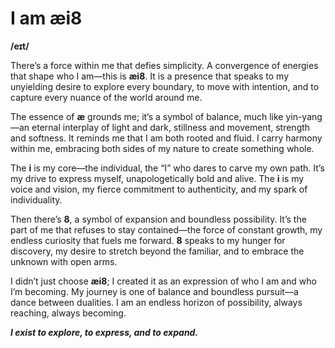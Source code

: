 # I am **æi8**

**/eɪt/**

There’s a force within me that defies simplicity. A convergence of energies that shape who I am—this is **æi8**. It is a presence that speaks to my unyielding desire to explore every boundary, to move with intention, and to capture every nuance of the world around me.

The essence of **æ** grounds me; it’s a symbol of balance, much like yin-yang—an eternal interplay of light and dark, stillness and movement, strength and softness. It reminds me that I am both rooted and fluid. I carry harmony within me, embracing both sides of my nature to create something whole.

The **i** is my core—the individual, the “I” who dares to carve my own path. It’s my drive to express myself, unapologetically bold and alive. The **i** is my voice and vision, my fierce commitment to authenticity, and my spark of individuality.

Then there’s **8**, a symbol of expansion and boundless possibility. It’s the part of me that refuses to stay contained—the force of constant growth, my endless curiosity that fuels me forward. **8** speaks to my hunger for discovery, my desire to stretch beyond the familiar, and to embrace the unknown with open arms.

I didn’t just choose **æi8**; I created it as an expression of who I am and who I’m becoming. My journey is one of balance and boundless pursuit—a dance between dualities. I am an endless horizon of possibility, always reaching, always becoming.

_**I exist to explore, to express, and to expand.**_

